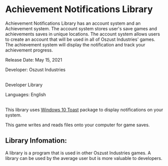 # Achievement Notifications Library

Achievement Notifications Library has an account system and an Achievement system. The account system stores user's save games and achievements saves in unique locations. The account system allows users to create an account that will be used in all of Oszust Industries' games. The achievement system will display the notification and track your achievement progress.

Release Date: May 15, 2021

Developer: Oszust Industries

<br /> Developer Library

Languages: English

<br /> This library uses [Windows 10 Toast](https://pypi.org/project/win10toast/) package to display notifications on your system.

This game writes and reads files onto your computer for game saves.

## Library Infomation:

A library is a program that is used in other Oszust Industries games. A library can be used by the average user but is more valuable to developers.
